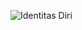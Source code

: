 ![Identitas Diri](https://github.com/okejadi/Git-Introduction/main/FajriSiddiq_Polban/identitas.jpg)